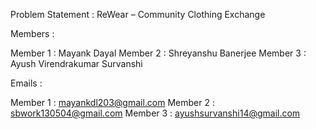 Problem Statement : ReWear – Community Clothing Exchange

Members : 

Member 1 : Mayank Dayal
Member 2 : Shreyanshu Banerjee
Member 3 : Ayush Virendrakumar Survanshi

Emails :

Member 1 : mayankdl203@gmail.com
Member 2 : sbwork130504@gmail.com
Member 3 : ayushsurvanshi14@gmail.com
